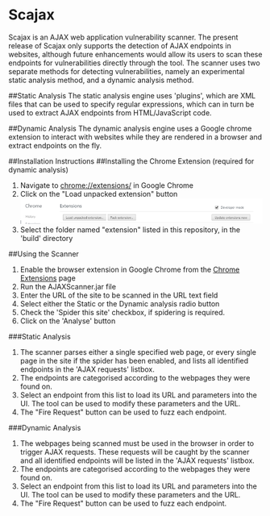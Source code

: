 # Scajax
Scajax is an AJAX web application vulnerability scanner. The present release of Scajax only supports the detection of AJAX endpoints in websites, although future enhancements would allow its users to scan these endpoints for vulnerabilities directly through the tool. The scanner uses two separate methods for detecting vulnerabilities, namely an experimental static analysis method, and a dynamic analysis method.

##Static Analysis
The static analysis engine uses 'plugins', which are XML files that can be used to specify regular expressions, which can in turn be used to extract AJAX endpoints from HTML/JavaScript code.

##Dynamic Analysis
The dynamic analysis engine uses a Google chrome extension to interact with websites while they are rendered in a browser and extract endpoints on the fly.

##Installation Instructions
##Installing the Chrome Extension (required for dynamic analysis)
1. Navigate to [chrome://extensions/](chrome://extensions/) in Google Chrome
2. Click on the "Load unpacked extension" button
![Image 1](https://github.com/AdityaDamodaran/Scajax/raw/master/doc/screenshots/img1.png)
3. Select the folder named "extension" listed in this repository, in the 'build' directory

##Using the Scanner
1. Enable the browser extension in Google Chrome from the [Chrome Extensions](chrome://extensions/) page
2. Run the AJAXScanner.jar file
3. Enter the URL of the site to be scanned in the URL text field
4. Select either the Static or the Dynamic analysis radio button
5. Check the 'Spider this site' checkbox, if spidering is required.
6. Click on the 'Analyse' button

###Static Analysis
1. The scanner parses either a single specified web page, or every single page in the site if the spider has been enabled, and lists all identified endpoints in the 'AJAX requests' listbox. 
2. The endpoints are categorised according to the webpages they were found on.
3. Select an endpoint from this list to load its URL and parameters into the UI. The tool can be used to modify these parameters and the URL.
4. The "Fire Request" button can be used to fuzz each endpoint.

###Dynamic Analysis
1. The webpages being scanned must be used in the browser in order to trigger AJAX requests. These requests will be caught by the scanner and all identified endpoints will be listed in the 'AJAX requests' listbox. 
2. The endpoints are categorised according to the webpages they were found on.
3. Select an endpoint from this list to load its URL and parameters into the UI. The tool can be used to modify these parameters and the URL.
4. The "Fire Request" button can be used to fuzz each endpoint.

